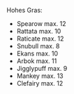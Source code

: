 Hohes Gras:
- Spearow max. 12
- Rattata max. 10
- Raticate max. 12
- Snubull max. 8
- Ekans max. 10
- Arbok max. 11
- Jigglypuff max. 9
- Mankey max. 13
- Clefairy max. 12
